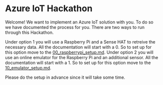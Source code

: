 # Azure IoT Hackathon

Welcome! We want to implement an Azure IoT solution with you.
To do so we have documented the process for you.
There are two ways to run through this Hackathon.

Under option 1 you will use a Raspberry Pi and a Sense HAT to retreive the necessary data. All the documentation will start with a 0. So to set up for this option move to the [00_raspberrypi_setup.md](../00_raspberrypi_setup.md).
Under option 2 you will use an online emulator for the Raspberry Pi and an additional sensor. All the documentation will start with a 1. So to set up for this option move to the [10_emulator_setup.md](../10_emulator_setup.md).

Please do the setup in advance since it will take some time.
